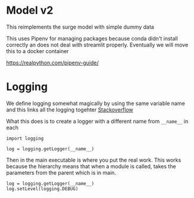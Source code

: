 # Model v2
This reimplements the surge model with simple dummy data

This uses Pipenv for managing packages because conda didn't install correctly an
does not deal with streamlit properly. Eventually we will move this to a docker
container

https://realpython.com/pipenv-guide/


# Logging

We define logging somewhat magically by using the same variable name and this
links all the logging togehter [Stackoverflow](https://stackoverflow.com/questions/40495083/using-python-logging-from-multiple-modules-with-writing-to-a-file-and-rotatingfi)

What this does is to create a logger with a different name from `__name__` in
each

```
import logging

log = logging.getLogger(__name__)
```

Then in the main executable is where you put the real work. This works because
the hierarchy means that when a module is called, takes the parameters from the
parent which is in main.

```
log = logging.getLogger(__name__)
log.setLevel(logging.DEBUG)
```
